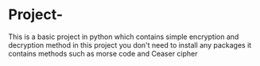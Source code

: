# Project-
This is a basic project in python which contains simple encryption and decryption method 
in this project you don't need to install any packages 
it contains methods such as morse code and Ceaser cipher 

